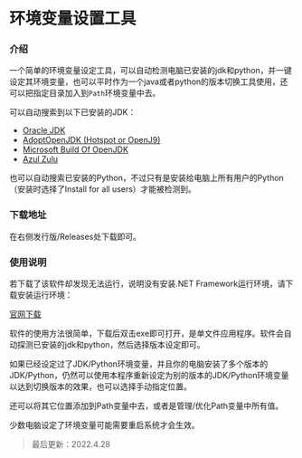 # 环境变量设置工具

### 介绍

一个简单的环境变量设定工具，可以自动检测电脑已安装的jdk和python，并一键设定其环境变量，也可以平时作为一个java或者python的版本切换工具使用，还可以把指定目录加入到`Path`环境变量中去。

可以自动搜索到以下已安装的JDK：
- [Oracle JDK](https://www.oracle.com/java/technologies/javase-downloads.html)
- [AdoptOpenJDK (Hotspot or OpenJ9)](https://adoptopenjdk.net/)
- [Microsoft Build Of OpenJDK](https://www.microsoft.com/openjdk) 
- [Azul Zulu](https://azul.com/downloads)

也可以自动搜索已安装的Python，不过只有是安装给电脑上所有用户的Python（安装时选择了Install for all users）才能被检测到。

### 下载地址

在右侧发行版/Releases处下载即可。

### 使用说明

若下载了该软件却发现无法运行，说明没有安装.NET Framework运行环境，请下载安装运行环境：

[官网下载](https://dotnet.microsoft.com/download/dotnet-framework/net48)

软件的使用方法很简单，下载后双击exe即可打开，是单文件应用程序。软件会自动探测已安装的jdk和python，然后选择版本设定即可。

如果已经设定过了JDK/Python环境变量，并且你的电脑安装了多个版本的JDK/Python，仍然可以使用本程序重新设定为别的版本的JDK/Python环境变量以达到切换版本的效果，也可以选择手动指定位置。

还可以将其它位置添加到Path变量中去，或者是管理/优化Path变量中所有值。

少数电脑设定了环境变量可能需要重启系统才会生效。

> 最后更新：2022.4.28